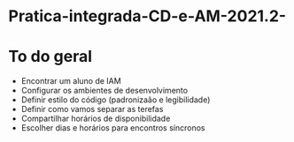 # Pratica-integrada-CD-e-AM-2021.2-

# To do geral

* Encontrar um aluno de IAM
* Configurar os ambientes de desenvolvimento
* Definir estilo do código (padronizaão e legibilidade)
* Definir como vamos separar as terefas
* Compartilhar horários de disponibilidade
* Escolher dias e horários para encontros síncronos
